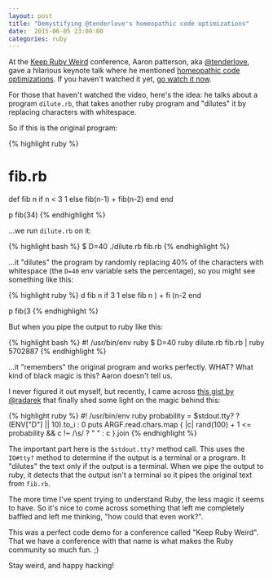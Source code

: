 ```yaml
---
layout: post
title: "Demystifying @tenderlove's homeopathic code optimizations"
date:  2015-06-05 23:00:00
categories: ruby
---
```


At the [Keep Ruby Weird](http://keeprubyweird.com) conference,
Aaron patterson, aka [@tenderlove](http://twitter.com/tenderlove),
gave a hilarious keynote talk
where he mentioned
[homeopathic code optimizations](https://youtu.be/9N31ay425GI?t=1983).
If you haven't watched it yet,
[go watch it now](https://www.youtube.com/watch?v=9N31ay425GI).

For those that haven't watched the video,
here's the idea:
he talks about a program `dilute.rb`,
that takes another ruby program and "dilutes" it
by replacing characters with whitespace.

So if this is the original program:

{% highlight ruby %}
# fib.rb
def fib n
  if n < 3
    1
  else
    fib(n-1) + fib(n-2)
  end
end

p fib(34)
{% endhighlight %}

...we run `dilute.rb` on it:

{% highlight bash %}
$ D=40 ./dilute.rb fib.rb
{% endhighlight %}

...it "dilutes" the program
by randomly replacing
40% of the characters with whitespace
(the `D=40` env variable sets the percentage),
so you might see something like this:

{% highlight ruby %}
d   fib n
  if     3
    1
  else
    fib n  ) + fi (n-2
  end


p fib(3
{% endhighlight %}

But when you pipe the output to ruby like this:

{% highlight bash %}
#! /usr/bin/env ruby
$ D=40 ruby dilute.rb fib.rb | ruby
5702887
{% endhighlight %}

...it "remembers" the original program
and works perfectly.
WHAT?
What kind of black magic is this?
Aaron doesn't tell us.

I never figured it out myself,
but recently, I came across
[this gist by @radarek](https://gist.github.com/radarek/011f4bb39f9f35952274)
that finally shed some light
on the magic behind this:

{% highlight ruby %}
#! /usr/bin/env ruby
probability = $stdout.tty? ? (ENV["D"] || 10).to_i : 0
puts ARGF.read.chars.map { |c| rand(100) + 1 <= probability && c !~ /\s/ ? " " : c }.join
{% endhighlight %}

The important part here
is the `$stdout.tty?` method call.
This uses the `IO#tty?` method
to determine if the output is a terminal
or a program.
It "dilutes" the text
only if the output is a terminal.
When we pipe the output to ruby,
it detects that the output isn't a terminal
so it pipes the original text from `fib.rb`.

The more time I've spent
trying to understand Ruby,
the less magic it seems to have.
So it's nice to come across something
that left me completely baffled
and left me thinking,
"how could that even work?".

This was a perfect code demo
for a conference called "Keep Ruby Weird".
That we have a conference with that name
is what makes the Ruby community so much fun. ;)

Stay weird, and happy hacking!

